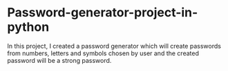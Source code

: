 # Password-generator-project-in-python
In this project, I created a password generator which will create passwords from numbers, letters and symbols chosen by user and the created password will be a strong password.
